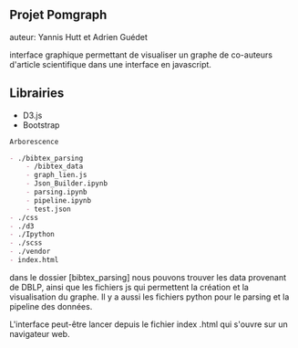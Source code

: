 ## Projet Pomgraph

auteur: Yannis Hutt et Adrien Guédet 

interface graphique permettant de visualiser un graphe de co-auteurs d'article scientifique dans une interface en javascript.

## Librairies


* D3.js
* Bootstrap

```markdown
Arborescence

- ./bibtex_parsing
    - /bibtex_data
    - graph_lien.js
    - Json_Builder.ipynb
    - parsing.ipynb
    - pipeline.ipynb
    - test.json
- ./css
- ./d3
- ./Ipython
- ./scss
- ./vendor
- index.html

```
dans le dossier [bibtex_parsing] nous pouvons trouver les data provenant de DBLP, ainsi que les fichiers js qui permettent la création et la visualisation du graphe. Il y a aussi les fichiers python pour le parsing et la pipeline des données.

L'interface peut-être lancer depuis le fichier index
.html qui s'ouvre sur un navigateur web.

